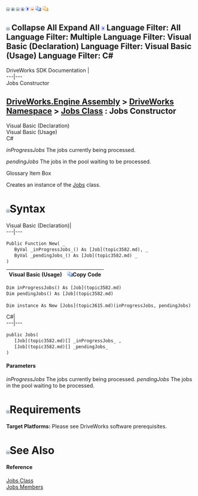 ![](dotnetimages/collapse.gif) ![](dotnetimages/expand.gif) ![](dotnetimages/collapse.gif) ![](dotnetimages/expand.gif) ![](dotnetimages/drpdown.gif) ![](dotnetimages/drpdown_orange.gif) ![](dotnetimages/copycode.gif) ![](dotnetimages/copycodeHighlight.gif)

![](dotnetimages/collapse.gif) Collapse All Expand All ![](dotnetimages/drpdown.gif) Language Filter: All  Language Filter: Multiple  Language Filter: Visual Basic (Declaration) Language Filter: Visual Basic (Usage) Language Filter: C#  
---  
DriveWorks SDK Documentation  |   
---|---  
Jobs Constructor   
  
[DriveWorks.Engine Assembly](topic2156.md) > [DriveWorks Namespace](topic2159.md) > [Jobs Class](topic3615.md) : Jobs Constructor  
---  
  
Visual Basic (Declaration)    
Visual Basic (Usage)    
C# 

_inProgressJobs_
    The jobs currently being processed.

_pendingJobs_
    The jobs in the pool waiting to be processed.

Glossary Item Box

Creates an instance of the [Jobs](topic3615.md) class. 

# ![](dotnetimages/collapse.gif)Syntax

Visual Basic (Declaration)|   
---|---  
      
    
    Public Function New( _
       ByVal _inProgressJobs_() As [Job](topic3582.md), _
       ByVal _pendingJobs_() As [Job](topic3582.md) _
    )  
  
Visual Basic (Usage)| ![](dotnetimages/copycode.gif)Copy Code  
---|---  
      
    
    Dim inProgressJobs() As [Job](topic3582.md)
    Dim pendingJobs() As [Job](topic3582.md)
     
    Dim instance As New [Jobs](topic3615.md)(inProgressJobs, pendingJobs)  
  
C#|   
---|---  
      
    
    public Jobs( 
       [Job](topic3582.md)[] _inProgressJobs_ ,
       [Job](topic3582.md)[] _pendingJobs_
    )  
  
#### Parameters

 _inProgressJobs_
    The jobs currently being processed.
_pendingJobs_
    The jobs in the pool waiting to be processed.

# ![](dotnetimages/collapse.gif)Requirements

**Target Platforms:** Please see DriveWorks software prerequisites.

# ![](dotnetimages/collapse.gif)See Also

#### Reference

[Jobs Class](topic3615.md)   
[Jobs Members](topic3616.md)


